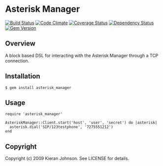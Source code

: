 # Asterisk Manager

[![Build Status](https://travis-ci.org/kieranj/asterisk_manager.svg?branch=master)](https://travis-ci.org/kieranj/asterisk_manager)
[![Code Climate](https://codeclimate.com/github/kieranj/asterisk_manager/badges/gpa.svg)](https://codeclimate.com/github/kieranj/asterisk_manager)
[![Coverage Status](https://coveralls.io/repos/kieranj/asterisk_manager/badge.png)](https://coveralls.io/r/kieranj/asterisk_manager)
[![Dependency Status](https://gemnasium.com/kieranj/asterisk_manager.svg)](https://gemnasium.com/kieranj/asterisk_manager)
[![Gem Version](https://badge.fury.io/rb/asterisk_manager.svg)](http://badge.fury.io/rb/asterisk_manager)

## Overview

A block based DSL for interacting with the Asterisk Manager through a TCP connection.

## Installation

    $ gem install asterisk_manager

## Usage

    require 'asterisk_manager'

    AsteriskManager::Client.start('host', 'user', 'secret') do |asterisk|
      asterisk.dial('SIP/123testphone', '7275551212')
    end

## Copyright

Copyright (c) 2009 Kieran Johnson. See LICENSE for details.
